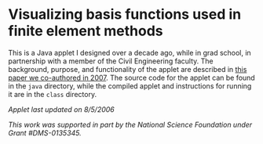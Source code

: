 # Visualizing basis functions used in finite element methods

This is a Java applet I designed over a decade ago, while in grad school, in partnership with a member of the Civil Engineering faculty. The background, purpose, and functionality of the applet are described in [this paper we co-authored in 2007](http://dilbert.engr.ucdavis.edu/~suku/maxent/papers/maxentreview2007.pdf). The source code for the applet can be found in the ``java`` directory, while the compiled applet and instructions for running it are in the ``class`` directory.

*Applet last updated on 8/5/2006*

*This work was supported in part by the National Science Foundation
under Grant \#DMS-0135345.*
